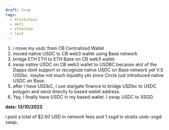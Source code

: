 ```yaml
---
draft: true
tags:
  - blockchain
  - defi
  - ethereum
  - leaf
---
```

1. i move my usdc from CB Centralized Wallet 
2. moved native USDC to CB web3 wallet using Base network
3. bridge ETH ETH to ETH Base on CB web3 wallet 
4. swap native USDC on CB web3 wallet to USDBC because alot of the Dapps dont support or recognize native USDC on Base network yet V.S USDbc. maybe not much liquidity yet since Circle just introduced native USDC on Base. 
5. after i have USDbC, i use stargate finance to bridge USDbc to USDC polygon and send directly to based wallet address.
6. Yay, i finally have USDC in my based wallet. I swap USDC to XSGD.

**date: 13/10/2023**

i paid a total of $2.60 USD in network fees and 1 xsgd in straitx usdc-xsgd swap. 